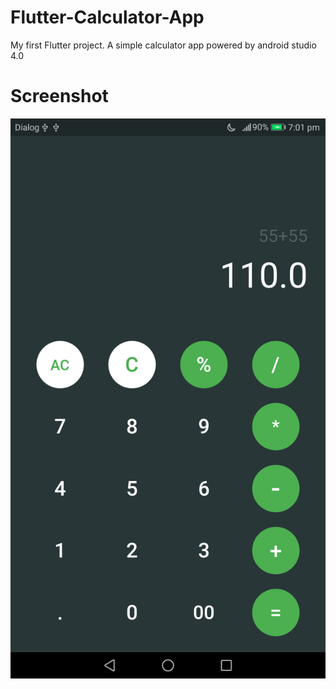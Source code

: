 # Flutter-Calculator-App
My first Flutter project. A simple calculator app powered by android studio 4.0

# Screenshot
![f1.png](f1.png)
